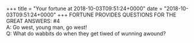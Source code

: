 +++
title = "Your fortune at 2018-10-03T09:51:24+0000"
date = "2018-10-03T09:51:24+0000"
+++
FORTUNE PROVIDES QUESTIONS FOR THE GREAT ANSWERS: #4  
A:	Go west, young man, go west!  
Q:	What do wabbits do when they get tiwed of wunning awound?  

